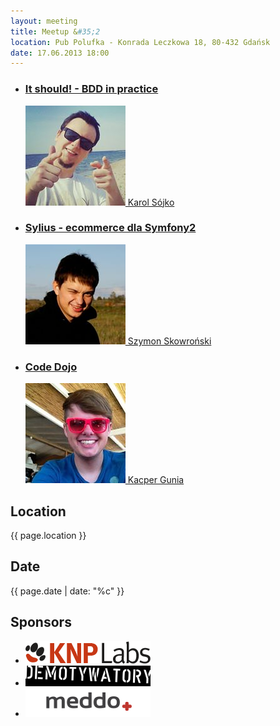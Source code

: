 ```yaml
---
layout: meeting
title: Meetup &#35;2
location: Pub Polufka - Konrada Leczkowa 18, 80-432 Gdańsk
date: 17.06.2013 18:00
---
```


<ul class="presentations">
    <li>
        <a href="#">
            <h3 class="title">It should! - BDD in practice</h3>
            <span class="info"><img src="/media/2/speaker-ks.png"> Karol Sójko</span>
        </a>
    </li>
    <li>
        <a href="#">
            <h3 class="title">Sylius - ecommerce dla Symfony2</h3>
            <span class="info"><img src="/media/2/speaker-ss.png"> Szymon Skowroński</span>
        </a>
    </li>
    <li>
        <a href="#">
            <h3 class="title">Code Dojo</h3>
            <span class="info"><img src="/media/2/speaker-kg.png"> Kacper Gunia</span>
        </a>
    </li>
</ul>

## Location

{{ page.location }}

## Date

{{ page.date | date: "%c" }}

## Sponsors

<ul class="sponsors">
    <li><a href="http://www.knplabs.pl"><img src="/media/2/sponsor-knp.png" alt="KNP Labs"></a></li>
    <li><a href="http://www.demotywatory.pl"><img src="/media/2/sponsor-dem.png" alt="demotywatory.pl"></a></li>
    <li><a href="http://www.meddo.pl"><img src="/media/2/sponsor-meddo.png" alt="meddo"></a></li>
</ul>
